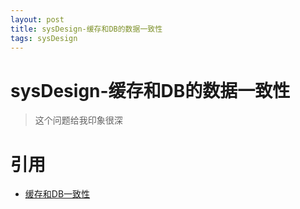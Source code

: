 ```yaml
--- 
layout: post 
title: sysDesign-缓存和DB的数据一致性 
tags: sysDesign 
---
```

# sysDesign-缓存和DB的数据一致性
> 这个问题给我印象很深




# 引用
* [缓存和DB一致性](https://www.jianshu.com/p/a532962cb9e9)
